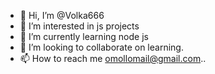 - 👋 Hi, I’m @Volka666
- 👀 I’m interested in js projects
- 🌱 I’m currently learning node js
- 💞️ I’m looking to collaborate on learning.
- 📫 How to reach me omollomail@gmail.com..

<!---
Volka666/Volka666 is a ✨ special ✨ repository because its `README.md` (this file) appears on your GitHub profile.
You can click the Preview link to take a look at your changes.
--->
